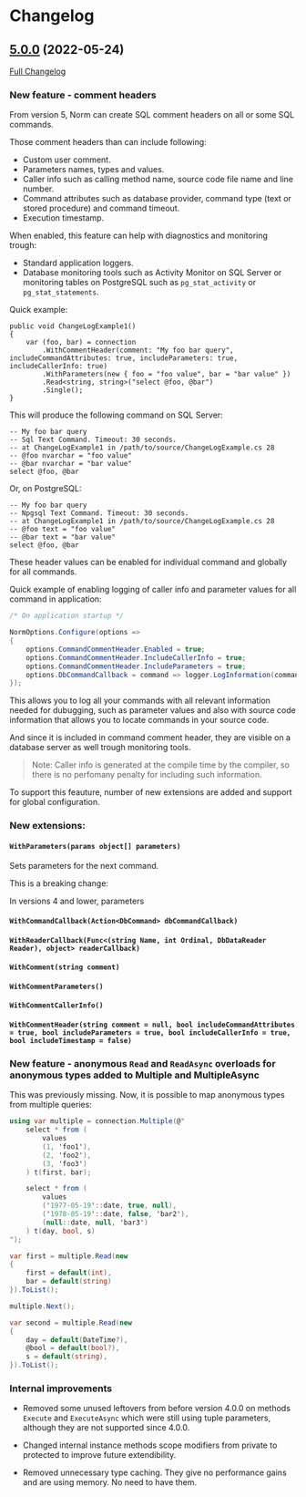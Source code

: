 ﻿# Changelog

## [5.0.0](https://github.com/vb-consulting/Norm.net/tree/5.0.0) (2022-05-24)

[Full Changelog](https://github.com/vb-consulting/Norm.net/compare/4.3.0...5.0.0)

### New feature - comment headers

From version 5, Norm can create SQL comment headers on all or some SQL commands. 

Those comment headers than can include following:

- Custom user comment.
- Parameters names, types and values.
- Caller info such as calling method name, source code file name and line number.
- Command attributes such as database provider, command type (text or stored procedure) and command timeout.
- Execution timestamp.

When enabled, this feature can help with diagnostics and monitoring trough:

- Standard application loggers.
- Database monitoring tools such as Activity Monitor on SQL Server or monitoring tables on PostgreSQL such as `pg_stat_activity` or `pg_stat_statements`.

Quick example:

```
public void ChangeLogExample1()
{
    var (foo, bar) = connection
        .WithCommentHeader(comment: "My foo bar query", includeCommandAttributes: true, includeParameters: true, includeCallerInfo: true)
        .WithParameters(new { foo = "foo value", bar = "bar value" })
        .Read<string, string>("select @foo, @bar")
        .Single();
}
```

This will produce the following command on SQL Server:

```
-- My foo bar query
-- Sql Text Command. Timeout: 30 seconds.
-- at ChangeLogExample1 in /path/to/source/ChangeLogExample.cs 28
-- @foo nvarchar = "foo value"
-- @bar nvarchar = "bar value"
select @foo, @bar
```

Or, on PostgreSQL:

```
-- My foo bar query
-- Npgsql Text Command. Timeout: 30 seconds.
-- at ChangeLogExample1 in /path/to/source/ChangeLogExample.cs 28
-- @foo text = "foo value"
-- @bar text = "bar value"
select @foo, @bar
```

These header values can be enabled for individual command and globally for all commands.

Quick example of enabling logging of caller info and parameter values for all command in application:

```csharp
/* On application startup */

NormOptions.Configure(options =>
{
    options.CommandCommentHeader.Enabled = true;
    options.CommandCommentHeader.IncludeCallerInfo = true;
    options.CommandCommentHeader.IncludeParameters = true;
    options.DbCommandCallback = command => logger.LogInformation(command.CommandText);
});
```

This allows you to log all your commands with all relevant information needed for dubugging, such as parameter values and also with source code information that allows you to locate commands in your source code.

And since it is included in command comment header, they are visible on a database server as well trough monitoring tools.

> Note: Caller info is generated at the compile time by the compiler, so there is no perfomany penalty for including such information.

To support this feauture, number of new extensions are added and support for global configuration.

### New extensions:

#### `WithParameters(params object[] parameters)`

Sets parameters for the next command.

This is a breaking change:

In versions 4 and lower, parameters  

#### `WithCommandCallback(Action<DbCommand> dbCommandCallback)`
#### `WithReaderCallback(Func<(string Name, int Ordinal, DbDataReader Reader), object> readerCallback)`
#### `WithComment(string comment)`
#### `WithCommentParameters()`
#### `WithCommentCallerInfo()`
#### `WithCommentHeader(string comment = null, bool includeCommandAttributes = true, bool includeParameters = true, bool includeCallerInfo = true, bool includeTimestamp = false)`

### New feature - anonymous `Read` and `ReadAsync` overloads for anonymous types added to Multiple and MultipleAsync

This was previously missing. Now, it is possible to map anonymous types from multiple queries:

```csharp
using var multiple = connection.Multiple(@"
    select * from (
        values 
        (1, 'foo1'),
        (2, 'foo2'),
        (3, 'foo3')
    ) t(first, bar);

    select * from (
        values 
        ('1977-05-19'::date, true, null),
        ('1978-05-19'::date, false, 'bar2'),
        (null::date, null, 'bar3')
    ) t(day, bool, s)
");

var first = multiple.Read(new
{
    first = default(int),
    bar = default(string)
}).ToList();

multiple.Next();

var second = multiple.Read(new
{
    day = default(DateTime?),
    @bool = default(bool?),
    s = default(string),
}).ToList();
```


### Internal improvements 

- Removed some unused leftovers from before version 4.0.0 on methods `Execute` and `ExecuteAsync` which were still using tuple parameters, although they are not supported since 4.0.0.

- Changed internal instance methods scope modifiers from private to protected to improve future extendibility.

- Removed unnecessary type caching. They give no performance gains and are using memory. No need to have them.




